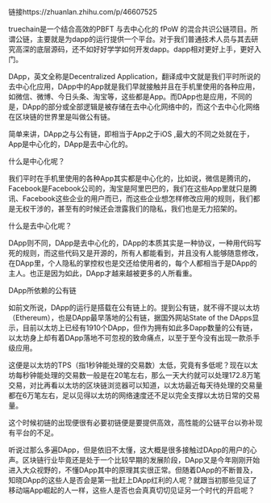 链接https://zhuanlan.zhihu.com/p/46607525

truechain是一个结合高效的PBFT 与去中心化的 fPoW 的混合共识公链项目。所谓公链，主要就是为dapp的运行提供一个平台。对于我们普通技术人员与其去研究高深的底层源码，还不如好好学学如何开发dapp。dapp相对更好上手，更好入门。

DApp，英文全称是Decentralized Application，翻译成中文就是我们平时所说的去中心化应用，DApp中的App就是我们早就接触并且在手机里使用的各种应用，如微信、微博、今日头条、淘宝等，这些都是App。而DApp也是应用，不同的是，DApp的部分或全部逻辑是被存储在去中心化网络中的，而这个去中心化网络在区块链的世界里是叫做公有链。

简单来讲，DApp之与公有链，即相当于App之于iOS ,最大的不同之处就在于，App是中心化的，DApp是去中心化的。

什么是中心化呢？

我们平时在手机里使用的各种App其实都是中心化的，比如说，微信是腾讯的，Facebook是Facebook公司的，淘宝是阿里巴巴的，我们在这些App里就只是腾讯、Facebook这些企业的用户而已，而这些企业想怎样修改应用的规则，我们都是无权干涉的，甚至有的时候还会泄露我们的隐私，我们也是无力招架的。

什么是去中心化呢？

DApp则不同，DApp是去中心化的，DApp的本质其实是一种协议，一种用代码写死的规则，而这些代码又是开源的，所有人都能看到，并且没有人能够随意修改，在DApp里，个人隐私的掌控权也是交还给使用者的，每个人都相当于是DApp的主人。也正是因为如此，DApp才越来越被更多的人所看重。


DApp所依赖的公有链

如前文所说，DApp的运行是搭载在公有链上的。提到公有链，就不得不提以太坊（Ethereum），也是DApp最早落地的公有链，据国外网站State of the DApps显示，目前以太坊上已经有1910个DApp，但作为拥有如此多Dapp数量的公有链，以太坊身上却有着DApp落地不可忽视的致命痛点，以至于至今没有出现一款杀手级应用。

这便是以太坊的TPS（指1秒钟能处理的交易数）太低，究竟有多低呢？现在以太坊每秒钟能处理的交易数一般是在20笔左右，那么一天大约就可以处理172.8万笔交易，对比再看以太坊的区块链浏览器可以知道，以太坊最近每天待处理的交易量都在6万笔左右，足以见得以太坊的网络速度还不足以完全支撑以太坊日常的交易量。

这个时候初链的出现便很有必要初链便是要提供高效，高性能的公链平台以弥补现有平台的不足。

听说过那么多遍DApp，但是依旧不太懂，这大概是很多接触过DApp的用户的心声。区块链行业毕竟还是处于一个比较早期的发展阶段，DApp又是今年刚刚开始进入大众视野的，不懂DApp其中的原理其实很正常。但随着DApp的不断普及，知晓DApp的这些人是否会是第一批赶上DApp红利的人呢？就跟当初那些见证了移动端App崛起的人一样，这些人是否也会真真切切见证另一个时代的开启呢？
